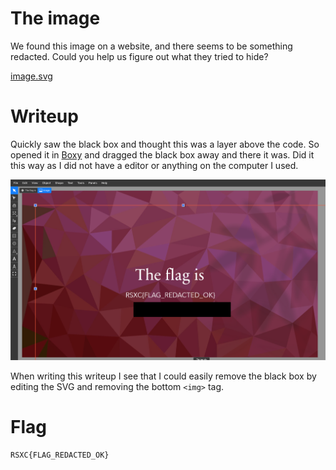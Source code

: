 # The image

We found this image on a website, and there seems to be something redacted. Could you help us figure out what they tried to hide?

[image.svg](image.svg)

# Writeup

Quickly saw the black box and thought this was a layer above the code. So opened it in [Boxy](https://boxy-svg.com/app) and dragged the black box away and there it was. Did it this way as I did not have a editor or anything on the computer I used.

![img](boxy.png)

When writing this writeup I see that I could easily remove the black box by editing the SVG and removing the bottom `<img>` tag.

# Flag

```
RSXC{FLAG_REDACTED_OK}
```